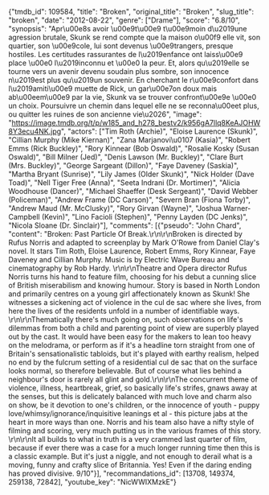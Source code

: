 {"tmdb_id": 109584, "title": "Broken", "original_title": "Broken", "slug_title": "broken", "date": "2012-08-22", "genre": ["Drame"], "score": "6.8/10", "synopsis": "Apr\u00e8s avoir \u00e9t\u00e9 t\u00e9moin d\u2019une agression brutale, Skunk se rend compte que la maison o\u00f9 elle vit, son quartier, son \u00e9cole, lui sont devenus \u00e9trangers, presque hostiles. Les certitudes rassurantes de l\u2019enfance ont laiss\u00e9 place \u00e0 l\u2019inconnu et \u00e0 la peur. Et, alors qu\u2019elle se tourne vers un avenir devenu soudain plus sombre, son innocence n\u2019est plus qu\u2019un souvenir. En cherchant le r\u00e9confort dans l\u2019amiti\u00e9 muette de Rick, un gar\u00e7on doux mais ab\u00eem\u00e9 par la vie, Skunk va se trouver confront\u00e9e \u00e0 un choix. Poursuivre un chemin dans lequel elle ne se reconna\u00eet plus, ou quitter les ruines de son ancienne vie\u2026", "image": "https://image.tmdb.org/t/p/w185_and_h278_bestv2/k956gA7llq8KeAJOHW8Y3ecu4NK.jpg", "actors": ["Tim Roth (Archie)", "Eloise Laurence (Skunk)", "Cillian Murphy (Mike Kiernan)", "Zana Marjanovi\u0107 (Kasia)", "Robert Emms (Rick Buckley)", "Rory Kinnear (Bob Oswald)", "Rosalie Kosky (Susan Oswald)", "Bill Milner (Jed)", "Denis Lawson (Mr. Buckley)", "Clare Burt (Mrs. Buckley)", "George Sargeant (Dillon)", "Faye Daveney (Saskia)", "Martha Bryant (Sunrise)", "Lily James (Older Skunk)", "Nick Holder (Dave Toad)", "Nell Tiger Free (Anna)", "Seeta Indrani (Dr. Mortimer)", "Alicia Woodhouse (Dancer)", "Michael Shaeffer (Desk Sergeant)", "David Webber (Policeman)", "Andrew Frame (DC Carson)", "Severn Bran (Fiona Torby)", "Andrew Maud (Mr. McClusky)", "Rory Girvan (Wayne)", "Joshua Warner-Campbell (Kevin)", "Lino Facioli (Stephen)", "Penny Layden (DC Jenks)", "Nicola Sloane (Dr. Sinclair)"], "comments": [{"pseudo": "John Chard", "content": "Broken: Past Particle Of Break.\r\n\r\nBroken is directed by Rufus Norris and adapted to screenplay by Mark O'Rowe from Daniel Clay's novel. It stars Tim Roth, Eloise Laurence, Robert Emms, Rory Kinnear, Faye Daveney and Cillian Murphy. Music is by Electric Wave Bureau and cinematography by Rob Hardy. \r\n\r\nTheatre and Opera director Rufus Norris turns his hand to feature film, choosing for his debut a cunning slice of British miserabilism and knowing humour. Story is based in North London and primarily centres on a young girl affectionately known as Skunk! She witnesses a sickening act of violence in the cul de sac where she lives, from here the lives of the residents unfold in a number of identifiable ways. \r\n\r\nThematically there's much going on, such observations on life's dilemmas from both a child and parenting point of view are superbly played out by the cast. It would have been easy for the makers to lean too heavy on the melodrama, or perform as if it's a headline torn straight from one of Britain's sensationalistic tabloids, but it's played with earthy realism, helped no end by the fulcrum setting of a residential cul de sac that on the surface looks normal, so therefore believable. But of course what lies behind a neighbour's door is rarely all glint and gold.\r\n\r\nThe concurrent theme of violence, illness, heartbreak, grief, so basically life's strifes, gnaws away at the senses, but this is delicately balanced with much love and charm also on show, be it devotion to one's children, or the innocence of youth - puppy love/whimsy/ignorance/inquisitive leanings et al - this picture jabs at the heart in more ways than one. Norris and his team also have a nifty style of filming and scoring, very much putting us in the various frames of this story. \r\n\r\nIt all builds to what in truth is a very crammed last quarter of film, because if ever there was a case for a much longer running time then this is a classic example. But it's just a niggle, and not enough to derail what is a moving, funny and crafty slice of Britannia. Yes! Even if the daring ending has proved divisive. 9/10"}], "recommandations_id": [13708, 149374, 259138, 72842], "youtube_key": "NicWWIXMzkE"}
